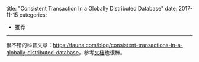 title: "Consistent Transaction In a Globally Distributed Database"
date: 2017-11-15
categories:
- 推荐
---

很不错的科普文章：<https://fauna.com/blog/consistent-transactions-in-a-globally-distributed-database>，参考[文档](https://raft.github.io/raft.pdf)也很棒。
